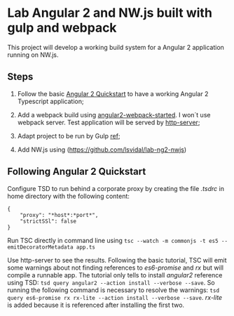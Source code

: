 # Lab Angular 2 and NW.js built with gulp and webpack

This project will develop a working build system for a Angular 2 application running on NW.js.

## Steps

1. Follow the basic [Angular 2 Quickstart](https://angular.io/docs/js/latest/quickstart.html) to have a working Angular 2 Typescript application;

1. Add a webpack build using [angular2-webpack-started](https://github.com/angular-class/angular2-webpack-starter). I won´t use webpack server. Test application will be served by [http-server](https://www.npmjs.com/package/http-server);

1. Adapt project to be run by Gulp [ref](https://github.com/webpack/webpack-with-common-libs/blob/master/gulpfile.js);

1. Add NW.js using (https://github.com/lsvidal/lab-ng2-nwjs)

## Following Angular 2 Quickstart

Configure TSD to run behind a corporate proxy by creating the file _.tsdrc_ in home directory with the following content:
```
{
	"proxy": "*host*:*port*",
	"strictSSl": false
}
```

Run TSC directly in command line using `tsc --watch -m commonjs -t es5 --emitDecoratorMetadata app.ts`

Use http-server to see the results. Following the basic tutorial, TSC will emit some warnings about not finding references to *es6-promise* and *rx* but will compile a runnable app. The tutorial only tells to install *angular2* reference using TSD: `tsd query angular2 --action install --verbose --save`. So running the following command is necessary to resolve the warnings: `tsd query es6-promise rx rx-lite --action install --verbose --save`. *rx-lite* is added because it is referenced after installing the first two.
